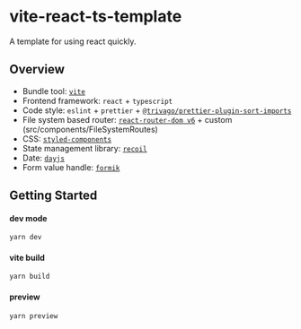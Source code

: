 # vite-react-ts-template

A template for using react quickly.

## Overview

- Bundle tool: [`vite`](https://vitejs.dev/)
- Frontend framework: `react` + `typescript`
- Code style: `eslint` + `prettier` + [`@trivago/prettier-plugin-sort-imports`](https://github.com/trivago/prettier-plugin-sort-imports)
- File system based router: [`react-router-dom v6`](https://reactrouter.com/docs/en/v6) + custom (src/components/FileSystemRoutes)
- CSS: [`styled-components`](https://styled-components.com/)
- State management library: [`recoil`](https://recoiljs.org/)
- Date: [`dayjs`](https://day.js.org/)
- Form value handle: [`formik`](https://formik.org/)

## Getting Started

#### dev mode

```bash
yarn dev
```

#### vite build

```bash
yarn build
```

#### preview

```bash
yarn preview
```
